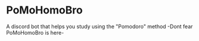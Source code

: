 # PoMoHomoBro
A discord bot that helps you study using
the "Pomodoro" method
-Dont fear PoMoHomoBro is here-
